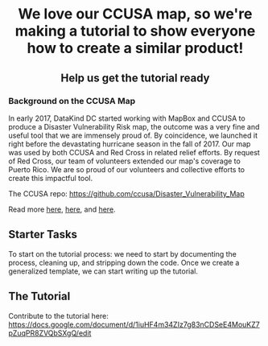 # <p align=center>We love our CCUSA map, so we're making a tutorial to show everyone how to create a similar product!</p>

## <p align=center>Help us get the tutorial ready</p>


### Background on the CCUSA Map

In early 2017, DataKind DC started working with MapBox and CCUSA to produce a Disaster Vulnerability Risk map, the outcome was a very fine and useful tool that we are immensely proud of. By coincidence, we launched it right before the devastating hurricane season in the fall of 2017. Our map was used by both CCUSA and Red Cross in related relief efforts. By request of Red Cross, our team of volunteers extended our map's coverage to Puerto Rico. We are so proud of our volunteers and collective efforts to create this impactful tool.

The CCUSA repo: https://github.com/ccusa/Disaster_Vulnerability_Map

Read more <a href="https://blog.mapbox.com/mapping-for-disaster-relief-after-hurricane-harvey-f547160e1fc" target="_blank">here</a>, 
<a href="http://www.datakind.org/blog/an-open-source-tool-for-disaster-relief" target="_blank">here</a>, and <a href="http://www.datakind.org/blog/report-back-from-datakind-dcs-sixth-datadive" target="_blank">here</a>.


## Starter Tasks

To start on the tutorial process: we need to start by documenting the process, cleaning up, and stripping down the code. Once we create a generalized template, we can start writing up the tutorial. 



## The Tutorial

Contribute to the tutorial here: https://docs.google.com/document/d/1iuHF4m34ZIz7g83nCDSeE4MouKZ7pZuqPR8ZVQbSXgQ/edit

